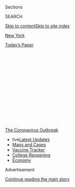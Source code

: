 <div id="app">

<div>

<div>

<div>

<div class="NYTAppHideMasthead css-1q2w90k e1suatyy0">

<div class="section css-ui9rw0 e1suatyy2">

<div class="css-eph4ug er09x8g0">

<div class="css-6n7j50">

</div>

<span class="css-1dv1kvn">Sections</span>

<div class="css-10488qs">

<span class="css-1dv1kvn">SEARCH</span>

</div>

[Skip to content](#site-content)[Skip to site index](#site-index)

</div>

<div id="masthead-section-label" class="css-1wr3we4 eaxe0e00">

[New
York](https://www.nytimes3xbfgragh.onion/section/nyregion)

</div>

<div class="css-10698na e1huz5gh0">

</div>

</div>

<div id="masthead-bar-one" class="section hasLinks css-15hmgas e1csuq9d3">

<div class="css-uqyvli e1csuq9d0">

</div>

<div class="css-1uqjmks e1csuq9d1">

</div>

<div class="css-9e9ivx">

[](https://myaccount.nytimes3xbfgragh.onion/auth/login?response_type=cookie&client_id=vi)

</div>

<div class="css-1bvtpon e1csuq9d2">

[Today’s
Paper](https://www.nytimes3xbfgragh.onion/section/todayspaper)

</div>

</div>

</div>

</div>

<div data-aria-hidden="false">

<div id="site-content" data-role="main">

<div>

<div class="css-1aor85t" style="opacity:0.000000001;z-index:-1;visibility:hidden">

<div class="css-1hqnpie">

<div class="css-epjblv">

<span class="css-17xtcya">[New
York](/section/nyregion)</span><span class="css-x15j1o">|</span><span class="css-fwqvlz">Samuel
Hargress Jr., Owner of a Beloved Harlem Bar, Dies at
84</span>

</div>

<div class="css-k008qs">

<div class="css-1iwv8en">

<span class="css-18z7m18"></span>

<div>

</div>

</div>

<span class="css-1n6z4y">https://nyti.ms/2KHR9Rm</span>

<div class="css-1705lsu">

<div class="css-4xjgmj">

<div class="css-4skfbu" data-role="toolbar" data-aria-label="Social Media Share buttons, Save button, and Comments Panel with current comment count" data-testid="share-tools">

  - 
  - 
  - 
  - 
    
    <div class="css-6n7j50">
    
    </div>

  - 
  - 

</div>

</div>

</div>

</div>

</div>

</div>

<div id="NYT_TOP_BANNER_REGION" class="css-13pd83m">

<div>

<div id="styln-prism-menu-1592847958612" class="section interactive-content interactive-size-medium css-1edisqu">

<div class="css-17ih8de interactive-body">

<div id="scroll-container" class="css-1gj85ro">

[<span class="styln-title-wrap"><span class="css-1pje3qr">The
Coronavirus</span><span class="css-1pje3qr">
Outbreak</span></span>](https://www.nytimes3xbfgragh.onion/news-event/coronavirus?action=click&pgtype=Article&state=default&region=TOP_BANNER&context=storylines_menu)

  - <span class="css-kqxiym" data-emphasize="true">live</span>[Latest
    Updates](https://www.nytimes3xbfgragh.onion/2020/08/04/world/coronavirus-covid-19.html?action=click&pgtype=Article&state=default&region=TOP_BANNER&context=storylines_menu)
  - [Maps and
    Cases](https://www.nytimes3xbfgragh.onion/interactive/2020/us/coronavirus-us-cases.html?action=click&pgtype=Article&state=default&region=TOP_BANNER&context=storylines_menu)
  - [Vaccine
    Tracker](https://www.nytimes3xbfgragh.onion/interactive/2020/science/coronavirus-vaccine-tracker.html?action=click&pgtype=Article&state=default&region=TOP_BANNER&context=storylines_menu)
  - [College
    Reopening](https://www.nytimes3xbfgragh.onion/2020/08/02/us/covid-college-reopening.html?action=click&pgtype=Article&state=default&region=TOP_BANNER&context=storylines_menu)
  - [Economy](https://www.nytimes3xbfgragh.onion/live/2020/08/03/business/stock-market-today-coronavirus?action=click&pgtype=Article&state=default&region=TOP_BANNER&context=storylines_menu)

</div>

</div>

</div>

</div>

</div>

<div id="top-wrapper" class="css-1sy8kpn">

<div id="top-slug" class="css-l9onyx">

Advertisement

</div>

[Continue reading the main
story](#after-top)

<div class="ad top-wrapper" style="text-align:center;height:100%;display:block;min-height:250px">

<div id="top" class="place-ad" data-position="top" data-size-key="top">

</div>

</div>

<div id="after-top">

</div>

</div>

<div>

<div id="sponsor-wrapper" class="css-1hyfx7x">

<div id="sponsor-slug" class="css-19vbshk">

Supported by

</div>

[Continue reading the main
story](#after-sponsor)

<div id="sponsor" class="ad sponsor-wrapper" style="text-align:center;height:100%;display:block">

</div>

<div id="after-sponsor">

</div>

</div>

<div class="css-186x18t">

Those We’ve Lost

</div>

<div class="css-1vkm6nb ehdk2mb0">

# Samuel Hargress Jr., Owner of a Beloved Harlem Bar, Dies at 84

</div>

He ran Paris Blues, a throwback to the ’60s that attracted locals and
tourists alike and seemed to be an extension of himself. He died of the
coronavirus.

<div class="css-79elbk" data-testid="photoviewer-wrapper">

<div class="css-z3e15g" data-testid="photoviewer-wrapper-hidden">

</div>

<div class="css-1a48zt4 ehw59r15" data-testid="photoviewer-children">

![<span class="css-16f3y1r e13ogyst0" data-aria-hidden="true">Samuel
Hargress Jr. at Paris Blues in 2010. He often sat at the bar or outside
on the patio greeting customers in his signature three-piece suit,
fedora and dark
sunglasses.</span><span class="css-cnj6d5 e1z0qqy90" itemprop="copyrightHolder"><span class="css-1ly73wi e1tej78p0">Credit...</span><span><span>Benjamin
Norman for The New York
Times</span></span></span>](https://static01.graylady3jvrrxbe.onion/images/2020/04/30/obituaries/30hargress1/30hargress1-articleLarge-v2.jpg?quality=75&auto=webp&disable=upscale)

</div>

</div>

<div class="css-18e8msd">

<div class="css-vp77d3 epjyd6m0">

<div class="css-hus3qt ey68jwv0" data-aria-hidden="true">

[![Steven
Kurutz](https://static01.graylady3jvrrxbe.onion/images/2018/09/25/multimedia/author-steven-kurutz/author-steven-kurutz-thumbLarge.png
"Steven Kurutz")](https://www.nytimes3xbfgragh.onion/by/steven-kurutz)

</div>

<div class="css-1baulvz">

By [<span class="css-1baulvz last-byline" itemprop="name">Steven
Kurutz</span>](https://www.nytimes3xbfgragh.onion/by/steven-kurutz)

</div>

</div>

  - 
    
    <div class="css-ld3wwf e16638kd2">
    
    April 29,
    2020
    
    </div>

  - 
    
    <div class="css-4xjgmj">
    
    <div class="css-d8bdto" data-role="toolbar" data-aria-label="Social Media Share buttons, Save button, and Comments Panel with current comment count" data-testid="share-tools">
    
      - 
      - 
      - 
      - 
        
        <div class="css-6n7j50">
        
        </div>
    
      - 
      - 
    
    </div>
    
    </div>

</div>

</div>

<div class="section meteredContent css-1r7ky0e" name="articleBody" itemprop="articleBody">

<div class="css-1fanzo5 StoryBodyCompanionColumn">

<div class="css-53u6y8">

*This obituary is part of a series about people who have died in the
coronavirus pandemic. Read about others*
[*here*](https://www.nytimes3xbfgragh.onion/series/people-who-have-died-of-the-coronavirus)*.*

At Paris Blues, a neighborhood bar at Adam Clayton Powell Jr. Boulevard
and 121st Street in Harlem, jazz or blues bands played on a tiny stage
under a string of blue lights and a photograph of Malcolm X. There was
always free food, like chicken and rice, in a crockpot on a table. And
sitting at the bar or outside on the patio greeting customers was the
owner, Samuel Hargress Jr., elegant in his signature three-piece suit,
fedora and dark sunglasses.

Tourists and locals alike appreciated how Paris Blues evoked the Harlem
of the 1950s, ’60s and ’70s. But Mr. Hargress didn’t intentionally
create a time capsule. He embodied that lost world, and remained loyal
to it as the city changed around him.

“This is what he put his blood, sweat and tears into,” said his son, Sam
Hargress III. “He made the bar almost an extension of himself.”

</div>

</div>

<div class="css-1fanzo5 StoryBodyCompanionColumn">

<div class="css-53u6y8">

Mr. Hargress died on April 10 at Mount Sinai Morningside Hospital in
Manhattan. He was 84. His son said the cause was complications of the
novel coronavirus.

For Mr. Hargress, Paris Blues was quite literally an extension of his
home. He lived in an apartment above the bar. Downstairs, patrons found
within its wood-paneled walls the comfort and intimacy of a cozy living
room, where they would crowd around the bar and fill a row of wooden
booths that Mr. Hargress had built himself.

He fostered an egalitarian and family spirit there, employing the
sisters Judith Escalante and Esther Stokes as bartenders for many years
and making Sue Kelly the day manager. He once [had business cards
printed](https://archive.nytimes3xbfgragh.onion/query.nytimes3xbfgragh.onion/gst/fullpage-9A0CEFDB173CF932A05756C0A9669D8B63.html)
listing the names of every employee, including one identified as “Disco
\#1 Man.”

Mr. Hargress displayed a chalkboard of his regular customers’ birthdays,
so they could be celebrated with cake and a singalong. Once, after a
late night, he went and got his Cadillac Escalade and drove one of the
regulars, Enrique Justiniano, home to his wife.

“Sam was the custodian of, the soul ambassador of, that culture of
community,” the chef Marcus Samuelsson said in a phone interview. When
Mr. Samuelsson moved to Harlem in 2003 with plans to open his restaurant
[Red Rooster
Harlem](https://www.nytimes3xbfgragh.onion/2011/03/09/dining/reviews/09rest.html),
he sought out Mr. Hargress. “It didn’t matter if you came from downtown,
Asia, Africa, Brooklyn,” he said. “Once you were in the bar, you were in
Sam’s house.”

</div>

</div>

<div class="css-1fanzo5 StoryBodyCompanionColumn">

<div class="css-53u6y8">

Mr. Samuelsson added: “And Sam was no fool. Sam owned the building. He
saw ahead.”

Mr. Hargress’s enviable position as his own landlord — he bought the
five-story building decades ago, reportedly for $38,000 — gave him
leeway when business was slow and protected him from the real-estate
pressures that had sunk his competitors. He turned down
multimillion-dollar offers to sell out. And as Harlem gentrified, he
greeted the changes philosophically.

“It’s not good or bad,” he said in a short 2010 [documentary about the
bar](https://viewing.nyc/mr-blues-a-profile-of-harlems-paris-blues-bar-and-owner-samuel-hargress-jr/).
“It just happened. And you cannot stop it.”

As landmarks like Seville Lounge, St. Nick’s Jazz Pub and [Lenox Lounge
closed,](https://www.nytimes3xbfgragh.onion/2012/12/08/nyregion/harlem-to-say-goodbye-to-the-lenox-lounge.html)
Paris Blues appeared only more unique. Performances by groups like [the
Les Goodson Band](https://www.youtube.com/watch?v=oqxQsgDyj1g), which
played every Wednesday night for years, packed the joint. It became a
lively hangout for local musicians, and a destination for tourists,
especially Europeans, who had a romanticized view of Harlem that Paris
Blues fulfilled.

When Christina Kallas, a Greek-born, Harlem-based filmmaker, moved to
the city eight years ago, it hardly matched the New York she had seen in
movies. Then she walked into Paris Blues.

“It instantly reminded me of that place of my imagination,” [said Ms.
Kallas, who began filming inside the
bar](http://www.talkhouse.com/harlem-blues-remembering-sam-hargress-jr/)
for a movie, “Paris Is in Harlem.” “It was the perfect bar.”

</div>

</div>

<div class="css-79elbk" data-testid="photoviewer-wrapper">

<div class="css-z3e15g" data-testid="photoviewer-wrapper-hidden">

</div>

<div class="css-1a48zt4 ehw59r15" data-testid="photoviewer-children">

![<span class="css-16f3y1r e13ogyst0" data-aria-hidden="true">Paris
Blues became a lively hangout for local musicians, and a destination for
tourists who had a romanticized view of
Harlem.</span><span class="css-cnj6d5 e1z0qqy90" itemprop="copyrightHolder"><span class="css-1ly73wi e1tej78p0">Credit...</span><span>Benjamin
Norman for The New York
Times</span></span>](https://static01.graylady3jvrrxbe.onion/images/2020/04/30/obituaries/30hargress2/merlin_35746201_e7dce34e-3f55-4e69-a0ea-9052763642c4-articleLarge.jpg?quality=75&auto=webp&disable=upscale)

</div>

</div>

<div class="css-1fanzo5 StoryBodyCompanionColumn">

<div class="css-53u6y8">

Samuel Hargress Jr. was born on April 9, 1936, in Demopolis, in
west-central Alabama, to the Rev. Samuel Hargress Sr., a Baptist
minister, and Kate Hargress.

</div>

</div>

<div class="css-1fanzo5 StoryBodyCompanionColumn">

<div class="css-53u6y8">

Mr. Hargress was drafted into the Army in 1959, and upon his discharge
migrated north to New York and entered the bar business, first as a
bartender. He opened Paris Blues in 1969, the name partly inspired by
the [Harlem
Hellfighters](https://www.smithsonianmag.com/history/one-hundred-years-ago-harlem-hellfighters-bravely-led-us-wwi-180968977/),
a celebrated African-American infantry regiment in World War I that had
been honored by France.

“Black soldiers who served in France were treated so much better there
than at home,” Mr. Hargress was quoted as saying [in an obituary in The
New York Amsterdam
News](http://amsterdamnews.com/news/2020/apr/23/paris-blues-owner-dies/).
“I named Paris Blues to honor the city, the soldiers and the music I
grew up listening to and love.”

In the 1970s and ’80s, Paris Blues was a mainly a hangout for people
from the neighborhood, providing music from a jukebox. Over time, as Mr.
Hargress booked live bands and welcomed newcomers, the bar blossomed
into “an international, integrated scene that was authentic,” said
[Rakiem Walker](https://rakiemwalker.com/), one of the many musicians
Mr. Hargress hired and supported.

Mr. Hargress’s influence extended beyond the bar. He helped fund block
parties and other community events, and he counseled Mr. Walker and
others about life matters. “He was the elder black man who could give
you the shortcut knowledge about the better choice,” Mr. Walker said.

Mr. Hargress settled on a look back in the ’70s — three-piece suits in a
variety of colors, snakeskin or alligator shoes, a thin mustache — and
happily stuck with it, though he did sometimes substitute a big Stetson
for a fedora, or what he called a “godfather hat,” of which he claimed
to own as many as 46.

Despite working for more than 50 years in the nightlife business, Mr.
Hargress, a man of few words, revealed in the documentary: “I don’t
drink. Never drank. Don’t smoke. Never smoked.”

In addition to his son, he is survived by another son, Franklin; a
daughter, Samantha Hargress; and a stepson, Michael Stewart.

</div>

</div>

<div class="css-1fanzo5 StoryBodyCompanionColumn">

<div class="css-53u6y8">

Sam Hargress III said that in February and early March, as New York’s
bars and restaurants temporarily closed amid the coronavirus pandemic,
his father found it upsetting not to be downstairs in his beloved
lounge. Though he was dutifully staying home, he fell ill.

With Mr. Hargress’s death, patrons are mourning not only a man but also
a place, so intertwined were the two. His son plans to keep Paris Blues
going. But no one disagrees that it won’t be the
same.

</div>

</div>

<div>

</div>

</div>

<div>

</div>

<div>

</div>

<div id="NYT_BELOW_MAIN_CONTENT_REGION">

<div>

<div id="covid-obits-article-embed" class="section css-l08pwh interactive-content interactive-size-medium">

<div class="css-17ih8de interactive-body">

<div class="g-obits-embed" data-preview-slug="2020-04-03-covid-obits">

[](https://www.nytimes3xbfgragh.onion/interactive/2020/obituaries/people-died-coronavirus-obituaries.html?action=click&pgtype=Article&state=default&region=BELOW_MAIN_CONTENT&context=covid_obits_promo)

<div class="g-hed-summ">

# Those We’ve Lost

The coronavirus pandemic has taken an incalculable death toll. This
series is designed to put names and faces to the numbers.

<span>Read
more</span>

</div>

<div class="g-obits-embed-wrap">

<div id="bernaldina-josé-pedro" class="g-obit">

<div class="g-flex-wrapper-image">

<div class="g-image g-asset-inner">

![](https://static01.graylady3jvrrxbe.onion/images/2020/07/30/obituaries/30Pedro/30Pedro-square640.jpg)

</div>

</div>

<div class="g-flex-wrapper-text">

# Bernaldina José Pedro

<div class="g-meta">

<span>d. Boa Vista, Brazil</span>

</div>

<div class="g-summ">

Leader among the Indigenous
Macuxi

</div>

</div>

</div>

<div id="john-eric-swing" class="g-obit">

<div class="g-flex-wrapper-image">

<div class="g-image g-asset-inner">

![](https://static01.graylady3jvrrxbe.onion/images/2020/07/31/obituaries/31Swing/merlin_175167783_8913bc90-0d64-43f3-a655-1bb1bf1601c9-square640.jpg)

</div>

</div>

<div class="g-flex-wrapper-text">

# John Eric Swing

<div class="g-meta">

<span>d. Fountain Valley, Calif. </span>

</div>

<div class="g-summ">

Champion of
Filipino-Americans

</div>

</div>

</div>

<div id="victor-victor-" class="g-obit">

<div class="g-flex-wrapper-image">

<div class="g-image g-asset-inner">

![](https://static01.graylady3jvrrxbe.onion/images/2020/07/27/obituaries/27Victor/merlin_175001436_38b11f8e-227a-4e2c-9821-7618af9b2524-square640.jpg)

</div>

</div>

<div class="g-flex-wrapper-text">

# Victor Victor

<div class="g-meta">

<span>d. Santo Domingo, Dominican Republic</span>

</div>

<div class="g-summ">

Beloved musician of the Dominican
Republic

</div>

</div>

</div>

<div id="dr-eddie-negrón" class="g-obit">

<div class="g-flex-wrapper-image">

<div class="g-image g-asset-inner">

![](https://static01.graylady3jvrrxbe.onion/images/2020/07/31/obituaries/31Negron/merlin_175160169_516322ae-fd23-4969-b6b2-193ced371105-square640.jpg)

</div>

</div>

<div class="g-flex-wrapper-text">

# Dr. Eddie Negrón

<div class="g-meta">

<span>d. Fort Walton Beach, Fla.</span>

</div>

<div class="g-summ">

Internist on Florida’s Emerald
Coast

</div>

</div>

</div>

<div id="dobby-dobson" class="g-obit">

<div class="g-flex-wrapper-image">

<div class="g-image g-asset-inner">

![](https://static01.graylady3jvrrxbe.onion/images/2020/07/30/obituaries/30Dobson/merlin_175115928_f6b9271c-8f05-4fe1-a38a-5ca4a58f8935-square640.jpg)

</div>

</div>

<div class="g-flex-wrapper-text">

# Dobby Dobson

<div class="g-meta">

<span>d. Coral Springs, Fla.</span>

</div>

<div class="g-summ">

Jamaican singer and
songwriter

</div>

</div>

</div>

<div id="waldemar-gonzalez" class="g-obit">

<div class="g-flex-wrapper-image">

<div class="g-image g-asset-inner">

![](https://static01.graylady3jvrrxbe.onion/images/2020/08/01/obituaries/28Gonzalez/merlin_175002771_beb57888-3951-409a-ae13-03a94b2e962e-square640.jpg)

</div>

</div>

<div class="g-flex-wrapper-text">

# Waldemar Gonzalez

<div class="g-meta">

<span>d. White Plains, N.Y.</span>

</div>

<div class="g-summ">

Teacher and social worker

</div>

</div>

</div>

</div>

</div>

</div>

</div>

</div>

</div>

<div>

</div>

<div>

<div id="bottom-wrapper" class="css-1ede5it">

<div id="bottom-slug" class="css-l9onyx">

Advertisement

</div>

[Continue reading the main
story](#after-bottom)

<div id="bottom" class="ad bottom-wrapper" style="text-align:center;height:100%;display:block;min-height:90px">

</div>

<div id="after-bottom">

</div>

</div>

</div>

</div>

</div>

## Site Index

<div>

</div>

## Site Information Navigation

  - [© <span>2020</span> <span>The New York Times
    Company</span>](https://help.nytimes3xbfgragh.onion/hc/en-us/articles/115014792127-Copyright-notice)

<!-- end list -->

  - [NYTCo](https://www.nytco.com/)
  - [Contact
    Us](https://help.nytimes3xbfgragh.onion/hc/en-us/articles/115015385887-Contact-Us)
  - [Work with us](https://www.nytco.com/careers/)
  - [Advertise](https://nytmediakit.com/)
  - [T Brand Studio](http://www.tbrandstudio.com/)
  - [Your Ad
    Choices](https://www.nytimes3xbfgragh.onion/privacy/cookie-policy#how-do-i-manage-trackers)
  - [Privacy](https://www.nytimes3xbfgragh.onion/privacy)
  - [Terms of
    Service](https://help.nytimes3xbfgragh.onion/hc/en-us/articles/115014893428-Terms-of-service)
  - [Terms of
    Sale](https://help.nytimes3xbfgragh.onion/hc/en-us/articles/115014893968-Terms-of-sale)
  - [Site
    Map](https://spiderbites.nytimes3xbfgragh.onion)
  - [Help](https://help.nytimes3xbfgragh.onion/hc/en-us)
  - [Subscriptions](https://www.nytimes3xbfgragh.onion/subscription?campaignId=37WXW)

</div>

</div>

</div>

</div>
